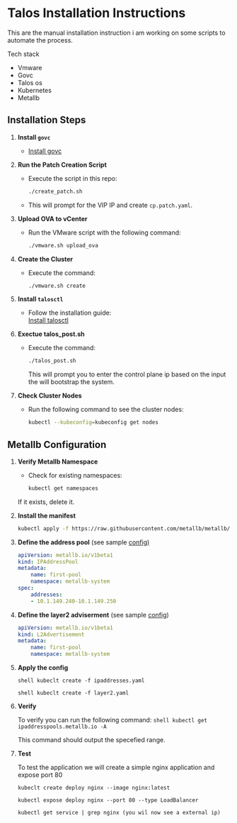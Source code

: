 # Talos Installation Instructions
This are the manual installation instruction i am working on some scripts to automate the process.

Tech stack
- Vmware
- Govc
- Talos os
- Kubernetes
- Metallb

## Installation Steps
1. **Install `govc`**  
   - [Install govc](https://github.com/vmware/govmomi/blob/main/govc/README.md)

2. **Run the Patch Creation Script**  
   - Execute the script in this repo:  
     ```bash
     ./create_patch.sh
     ```  
   - This will prompt for the VIP IP and create `cp.patch.yaml`.

3. **Upload OVA to vCenter**  
   - Run the VMware script with the following command:  
     ```bash
     ./vmware.sh upload_ova
     ```
4. **Create the Cluster**  
   - Execute the command:  
     ```bash
     ./vmware.sh create
     ```
5. **Install `talosctl`**  
   - Follow the installation guide:  
     [Install talosctl](https://www.talos.dev/v1.9/talos-guides/install/talosctl/)

6. **Exectue talos_post.sh**  
   - Execute the command:  
     ```bash
     ./talos_post.sh
     ```
     This will prompt you to enter the control plane ip based on the input the will bootstrap the system.

7. **Check Cluster Nodes**  
   - Run the following command to see the cluster nodes:  
     ```bash
     kubectl --kubeconfig=kubeconfig get nodes
     ```

## Metallb Configuration
1. **Verify Metallb Namespace**
   - Check for existing namespaces:  
     ```bash
     kubectl get namespaces
     ```  
   If it exists, delete it.

2. **Install the manifest**
    ```bash
    kubectl apply -f https://raw.githubusercontent.com/metallb/metallb/v0.14.5/config/manifests/metallb-native.yaml
    ```
3. **Define the address pool**
    (see sample [config)](ipaddresses.yml)
    ```yaml
    apiVersion: metallb.io/v1beta1 
    kind: IPAddressPool 
    metadata: 
        name: first-pool 
        namespace: metallb-system 
    spec: 
        addresses: 
        - 10.1.149.240-10.1.149.250
    ```
4. **Define the layer2 adviserment**
    (see sample [config](layer2.yaml))
    ```yaml
    apiVersion: metallb.io/v1beta1 
    kind: L2Advertisement 
    metadata: 
        name: first-pool 
        namespace: metallb-system
    ```
5. **Apply the config**

    ```shell kubeclt create -f ipaddresses.yaml ```

    ```shell kubeclt create -f layer2.yaml ```

6. **Verify**
    
    To verify you can run the following command:
    ```shell kubectl get ipaddresspools.metallb.io -A```

    This command should output the specefied range.

7. **Test**
    
    To test the application we will create a simple nginx application and expose port 80

    ```shell 
    kubeclt create deploy nginx --image nginx:latest

    kubectl expose deploy nginx --port 80 --type LoadBalancer

    kubectl get service | grep nginx (you wil now see a external ip)
    ```


